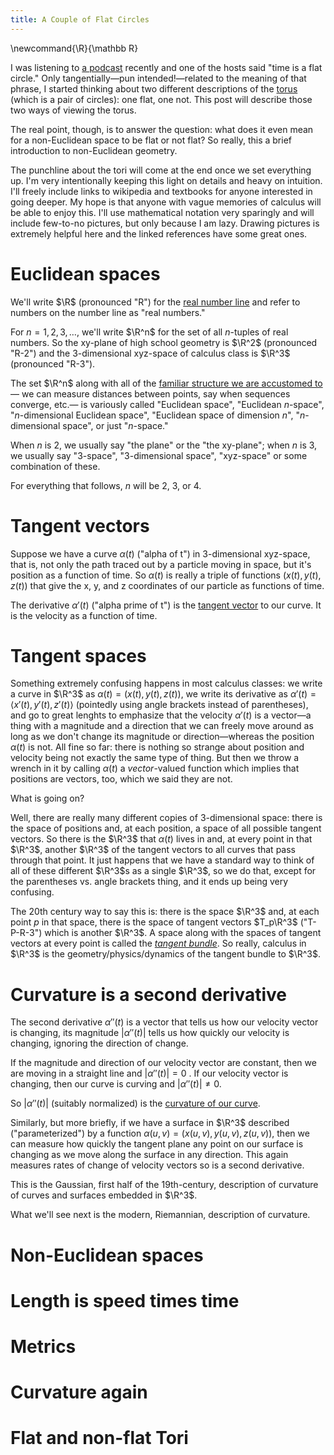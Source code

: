 ```yaml
---
title: A Couple of Flat Circles
---
```

\newcommand{\R}{\mathbb R}

I was listening to [a podcast][money stuff] recently and one of the hosts said
"time is a flat circle." Only tangentially—pun intended!—related to the meaning
of that phrase, I started thinking about two different descriptions of the [torus][torus]
(which is a pair of circles): one flat, one not.
This post will describe those two ways of viewing the torus.

The real point, though, is to answer the question: what does it even mean for a
non-Euclidean space to be flat or not flat?
So really, this a brief introduction to non-Euclidean geometry.
 
The punchline about the tori will come at the end once we set everything up.
I'm very intentionally keeping this light on details and heavy on intuition.
I'll freely include links to wikipedia and textbooks for anyone interested in going deeper.
My hope is that anyone with vague memories of calculus will be able to enjoy this.
I'll use mathematical notation very sparingly and will include few-to-no pictures,
but only because I am lazy.
Drawing pictures is extremely helpful here and the linked references have some great ones.

# Euclidean spaces

We'll write $\R$ (pronounced "R") for the [real number line][reals] and refer to numbers
on the number line as "real numbers."

For $n = 1, 2, 3, \ldots$, we'll write $\R^n$ for the set of all $n$-tuples of real numbers.
So the xy-plane of high school geometry is $\R^2$ (pronounced "R-2") and the 3-dimensional
xyz-space of calculus class is $\R^3$ (pronounced "R-3").

The set $\R^n$ along with all of the [familiar structure we are accustomed to][euclidean]—
we can measure distances between points, say when sequences converge, etc.—
is variously called
"Euclidean space",
"Euclidean $n$-space",
"$n$-dimensional Euclidean space",
"Euclidean space of dimension $n$",
"$n$-dimensional space",
or just "$n$-space."

When $n$ is $2$, we usually say "the plane" or the "the xy-plane";
when $n$ is $3$, we usually say "$3$-space", "$3$-dimensional space", "xyz-space"
or some combination of these.

For everything that follows, $n$ will be $2$, $3$, or $4$.

# Tangent vectors

Suppose we have a curve $\alpha(t)$ ("alpha of t") in $3$-dimensional xyz-space,
that is, not only the path traced out by a particle moving in space,
but it's position as a function of time.
So $\alpha(t)$ is really a triple of functions $(x(t), y(t), z(t))$ that give the
x, y, and z coordinates of our particle as functions of time.

The derivative $\alpha'(t)$ ("alpha prime of t") is the [tangent vector][tangent vector]
to our curve. It is the velocity as a function of time.

# Tangent spaces

Something extremely confusing happens in most calculus classes:
we write a curve in $\R^3$ as $\alpha(t) = (x(t), y(t), z(t))$,
we write its derivative as $\alpha'(t) = \langle x'(t), y'(t), z'(t) \rangle$
(pointedly using angle brackets instead of parentheses), and go to great lenghts
to emphasize that the velocity $\alpha'(t)$ is a vector—a thing with
a magnitude and a direction that we can freely move around as long as we don't
change its magnitude or direction—whereas the position $\alpha(t)$ is not.
All fine so far: there is nothing so strange about position and velocity being
not exactly the same type of thing.
But then we throw a wrench in it by calling $\alpha(t)$ a _vector_-valued function
which implies that positions are vectors, too, which we said they are not.

What is going on?

Well, there are really many different copies of $3$-dimensional space:
there is the space of positions and, at each position, a space of all possible
tangent vectors. So there is the $\R^3$ that $\alpha(t)$ lives in and, at every
point in that $\R^3$, another $\R^3$ of the tangent vectors to all curves that pass
through that point.
It just happens that we have a standard way to think of all of these different
$\R^3$s as a single $\R^3$, so we do that, except for the parentheses vs. angle brackets thing,
and it ends up being very confusing.

The 20th century way to say this is: there is the space $\R^3$ and,
at each point $p$ in that space, there is the space of tangent vectors $T_p\R^3$
("T-P-R-3") which is another $\R^3$.
A space along with the spaces of tangent vectors at every point is called the
[_tangent bundle_][tangent bundle]. So really, calculus in $\R^3$ is the geometry/physics/dynamics
of the tangent bundle to $\R^3$.

# Curvature is a second derivative

The second derivative $\alpha''(t)$ is a vector that tells us how our velocity
vector is changing, its magnitude $\vert \alpha''(t)\vert$ tells us how quickly
our velocity is changing, ignoring the direction of change.

If the magnitude and direction of our velocity vector are constant, then we are moving
in a straight line and $\vert \alpha''(t)\vert = 0$ .
If our velocity vector is changing,
then our curve is curving and $\vert\alpha''(t)\vert\neq 0$.

So $\vert \alpha''(t)\vert$ (suitably normalized) is the [curvature of our curve][curvature].

Similarly, but more briefly, if we have a surface in $\R^3$ described ("parameterized")
by a function $\alpha(u,v) = (x(u,v), y(u,v), z(u,v))$,
then we can measure how quickly the tangent plane any point on our surface is changing
as we move along the surface in any direction. This again measures rates of change
of velocity vectors so is a second derivative.

This is the Gaussian, first half of the 19th-century, description of curvature
of curves and surfaces embedded in $\R^3$.

What we'll see next is the modern, Riemannian, description of curvature.

# Non-Euclidean spaces

# Length is speed times time

# Metrics

# Curvature again

# Flat and non-flat Tori

[curvature]: https://en.wikipedia.org/wiki/Curvature
[euclidean]: https://en.wikipedia.org/wiki/Euclidean_space
[money stuff]: https://www.bloomberg.com/podcasts/series/money-stuff
[reals]: https://en.wikipedia.org/wiki/Real_number
[tangent bundle]: https://en.wikipedia.org/wiki/Tangent_bundle
[tangent vector]: https://en.wikipedia.org/wiki/Tangent_vector
[torus]: https://en.wikipedia.org/wiki/Torus
